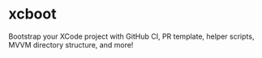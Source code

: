 # xcboot
Bootstrap your XCode project with GitHub CI, PR template, helper scripts, MVVM directory structure, and more!
